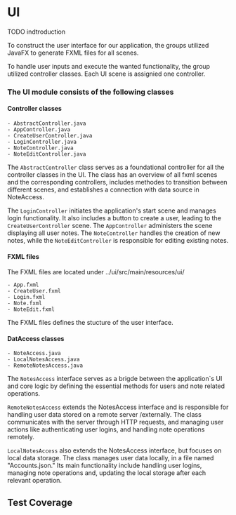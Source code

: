 # UI
TODO indtroduction 

To construct the user interface for our application, the groups utilized JavaFX to generate FXML files for all scenes. 

To handle user inputs and execute the wanted functionality, the group utilized controller classes. Each UI scene is assignied one controller.

### The UI module consists of the following classes 

#### Controller classes 
```
- AbstractController.java
- AppController.java
- CreateUserController.java
- LoginController.java
- NoteController.java
- NoteEditController.java
```

The `AbstractController` class serves as a foundational controller for all the controller classes in the UI. The class has an overview of all fxml scenes and the corresponding controllers, includes methodes to transition between different scenes, and establishes a connection with data source in NoteAccess. 

The `LoginController` initiates the application's start scene and manages login functionality. It also includes a button to create a user, leading to the `CreateUserController` scene. The `AppController` administers the scene displaying all user notes. The `NoteController` handles the creation of new notes, while the `NoteEditController` is responsible for editing existing notes.


#### FXML files 

The FXML files are located under ../ui/src/main/resources/ui/
```
- App.fxml
- CreateUser.fxml
- Login.fxml
- Note.fxml
- NoteEdit.fxml
```
The FXML files defines the stucture of the user interface. 

#### DatAccess classes
```
- NoteAccess.java
- LocalNotesAccess.java
- RemoteNotesAccess.java
```
 The `NotesAccess` interface serves as a brigde between the application`s UI and core logic by defining the essential methods for users and note related operations. 

`RemoteNotesAccess` extends the NotesAccess interface and is responsible for handling user data stored on a remote server /externally. The class communicates with the server through HTTP requests, and managing user actions like authenticating user logins, and handling note operations remotely. 

`LocalNotesAccess` also extends the NotesAccess interface, but focuses on local data storage. The class manages user data locally, in a file named "Accounts.json." Its main functionality include handling user logins, managing note operations and, updating the local storage after each relevant operation. 


## Test Coverage 